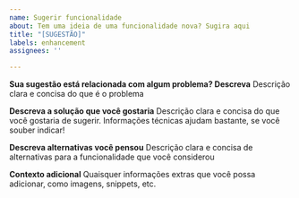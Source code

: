 ```yaml
---
name: Sugerir funcionalidade
about: Tem uma ideia de uma funcionalidade nova? Sugira aqui
title: "[SUGESTÃO]"
labels: enhancement
assignees: ''

---
```


**Sua sugestão está relacionada com algum problema? Descreva**
Descrição clara e concisa do que é o problema

**Descreva a solução que você gostaria**
Descrição clara e concisa do que você gostaria de sugerir. Informações técnicas ajudam bastante, se você souber indicar!

**Descreva alternativas você pensou**
Descrição clara e concisa de alternativas para a funcionalidade que você considerou

**Contexto adicional**
Quaisquer informações extras que você possa adicionar, como imagens, snippets, etc.
